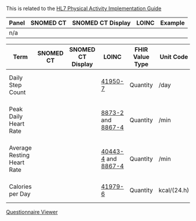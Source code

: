 This is related to the [HL7 Physical Activity Implementation Guide](https://build.fhir.org/ig/HL7/physical-activity/)

| Panel | SNOMED CT | SNOMED CT Display | LOINC | Example |
|-------|-----------|-------------------|-------|---------|
| n/a   |           |                   |       |         |

| Term                       | SNOMED CT | SNOMED CT Display | LOINC                                                                       | FHIR Value Type | Unit Code   |  Example                                                                                   |
|----------------------------|-----------|-------------------|-----------------------------------------------------------------------------|-----------------|-------------|--------------------------------------------------------------------------------------------|
| Daily Step Count           |           |                   | [41950-7](https://loinc.org/41950-7)                                        | Quantity        | /day        | [Daily Step Count example](Observation-0a7f38ae-9658-4b43-a3f9-02f66f65bf38.html)          | 
| Peak Daily Heart Rate      |           |                   | [8873-2](https://loinc.org/8873-2) and [8867-4](https://loinc.org/8867-4)   | Quantity        | /min        | [Peak Daily Heart Rate example](Observation-a14a52b7-b647-45f3-851a-8c00e28c0968.html)     | 
| Average Resting Heart Rate |           |                   | [40443-4](https://loinc.org/40443-4) and [8867-4](https://loinc.org/8867-4) | Quantity        | /min        | [Average resting heart rate example](Observation-ea09866e-d540-4d9c-ba9c-8e22338e524c.html) | 
| Calories per Day           |           |                   | [41979-6](https://loinc.org/41979-6)                                        | Quantity        | kcal/(24.h) | [Calories per Day example](Observation-b8df13d9-86f3-4545-9e82-50bca88090d9.html)          | 

[Questionnaire Viewer](https://project-wildfyre.github.io/domain-archetype/?q=https://virtually-healthcare.github.io/R4/Questionnaire-DailyPhysicalActivity.json)
